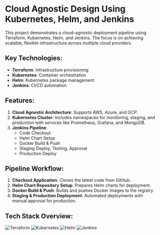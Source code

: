 # Cloud Agnostic Design Using Kubernetes, Helm, and Jenkins

This project demonstrates a cloud-agnostic deployment pipeline using Terraform, Kubernetes, Helm, and Jenkins. The focus is on achieving scalable, flexible infrastructure across multiple cloud providers.

## Key Technologies:
- **Terraform**: Infrastructure provisioning
- **Kubernetes**: Container orchestration
- **Helm**: Kubernetes package management
- **Jenkins**: CI/CD automation

## Features:
1. **Cloud Agnostic Architecture**: Supports AWS, Azure, and GCP.
2. **Kubernetes Cluster**: Includes namespaces for monitoring, staging, and production with services like Prometheus, Grafana, and MongoDB.
3. **Jenkins Pipeline**:
   - Code Checkout
   - Helm Chart Setup
   - Docker Build & Push
   - Staging Deploy, Testing, Approval
   - Production Deploy

## Pipeline Workflow:
1. **Checkout Application**: Clones the latest code from GitHub.
2. **Helm Chart Repository Setup**: Prepares Helm charts for deployment.
3. **Docker Build & Push**: Builds and pushes Docker images to the registry.
4. **Staging & Production Deployment**: Automated deployments with manual approval for production.

## Tech Stack Overview:
![Terraform](https://blogs.vmware.com/cloudprovider/files/2019/04/og-image-8b3e4f7d-blog-aspect-ratio.png)
![Kubernetes](https://img-resize-cdn.joshmartin.ch/2000x0%2C0297127326a2d62f464846509f6db87f447340fd5bbca07b7830b5c389ee83ca/https://joshmartin.ch/app/uploads/2018/01/logo.svg)
![Helm](https://static-00.iconduck.com/assets.00/helm-icon-493x512-9fdnqczp.png)
![Jenkins](https://img.icons8.com/?size=512&id=39292&format=png)
